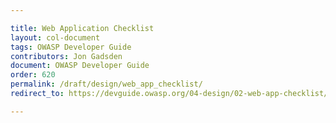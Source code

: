 ```yaml
---

title: Web Application Checklist
layout: col-document
tags: OWASP Developer Guide
contributors: Jon Gadsden
document: OWASP Developer Guide
order: 620
permalink: /draft/design/web_app_checklist/
redirect_to: https://devguide.owasp.org/04-design/02-web-app-checklist/

---
```

